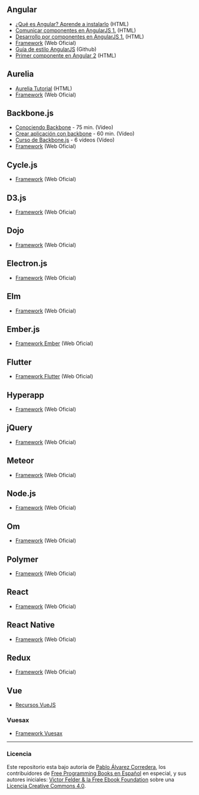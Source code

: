 ## Angular

* [¿Qué es Angular? Aprende a instalarlo](https://codingpotions.com/introduccion-instalacion-angular) (HTML)
* [Comunicar componentes en AngularJS 1.](https://carlosazaustre.es/formas-de-comunicar-componentes-en-angularjs-1-x/) (HTML)
* [Desarrollo por componentes en AngularJS 1.](https://carlosazaustre.es/desarrollo-por-componentes-con-angular-1-5-con-es6-es2015/) (HTML)
* [Framework](https://angularjs.org) (Web Oficial)
* [Guía de estilo AngularJS](https://github.com/johnpapa/angular-styleguide/blob/master/a1/i18n/es-ES.md#guía-de-estilo-angularjs) (Github)
* [Primer componente en Angular 2](https://platzi.com/blog/crea-componente-angular-2/) (HTML)


## Aurelia

* [Aurelia Tutorial](http://www.w3ii.com/es/aurelia/default.html) (HTML)
* [Framework](http://aurelia.io) (Web Oficial)


## Backbone.js

* [Conociendo Backbone](https://www.youtube.com/watch?v=IwO0z4JmPvU) - 75 min. (Vídeo)
* [Crear aplicación con backbone](https://www.youtube.com/watch?v=pQE5OGGo6KE&list=PLQCgNGUqLK4ms3oHeg-GmcHgf1KyeentC) - 60 min. (Vídeo)
* [Curso de Backbone.js](https://www.youtube.com/watch?v=pQE5OGGo6KE&list=PLQCgNGUqLK4ms3oHeg-GmcHgf1KyeentC) - 6 vídeos (Vídeo)
* [Framework](http://backbonejs.org) (Web Oficial)


## Cycle.js

* [Framework](https://cycle.js.org) (Web Oficial)


## D3.js

* [Framework](https://d3js.org) (Web Oficial)


## Dojo

* [Framework](https://dojo.io) (Web Oficial)


## Electron.js

* [Framework](https://electron.atom.io) (Web Oficial)


## Elm

* [Framework](http://elm-lang.org) (Web Oficial)


## Ember.js

* [Framework Ember](https://www.emberjs.com) (Web Oficial)


## Flutter

* [Framework Flutter](https://flutter.io) (Web Oficial)


## Hyperapp

* [Framework](https://hyperapp.js.org) (Web Oficial)


## jQuery

* [Framework](http://jqueryui.com) (Web Oficial)


## Meteor

* [Framework](https://www.meteor.com) (Web Oficial)


## Node.js

* [Framework](https://nodejs.org/es) (Web Oficial)


## Om

* [Framework](https://github.com/omcljs/om) (Web Oficial)


## Polymer

* [Framework](https://www.polymer-project.org) (Web Oficial)


## React

* [Framework](https://reactjs.org) (Web Oficial)


## React Native

* [Framework](http://www.reactnative.com) (Web Oficial)


## Redux

* [Framework](https://redux.js.org) (Web Oficial)


## Vue

* [Recursos VueJS](https://github.com/tipoqueno/vuejs-recursos-es#vuejs--recursos-en-espa%C3%B1ol)


### Vuesax

* [Framework Vuesax](https://github.com/lusaxweb/vuesax)


---
### Licencia

Este repositorio esta bajo autoría de [Pablo Álvarez Corredera](http://www.pabloalvarezcorredera.com), los contribuidores de [Free Programming Books en Español](https://github.com/EbookFoundation/free-programming-books/blob/master/free-programming-books-es.md) en especial, y sus autores iniciales: [Victor Felder & la Free Ebook Foundation](/LICENCIA.txt) sobre una [Licencia Creative Commons 4.0](https://creativecommons.org/licenses/by/4.0/deed.es_ES).
